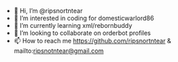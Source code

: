 - 👋 Hi, I’m @ripsnortntear
- 👀 I’m interested in coding for domesticwarlord86
- 🌱 I’m currently learning xml/rebornbuddy
- 💞️ I’m looking to collaborate on orderbot profiles
- 📫 How to reach me https://github.com/ripsnortntear & mailto:ripsnotntear@gmail.com

<!---
ripsnortntear/ripsnortntear is a ✨ special ✨ repository because its `README.md` (this file) appears on your GitHub profile.
You can click the Preview link to take a look at your changes.
--->
